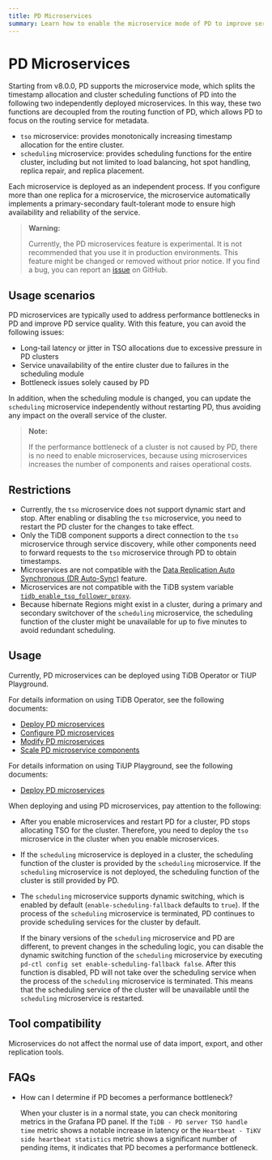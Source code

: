 ```yaml
---
title: PD Microservices
summary: Learn how to enable the microservice mode of PD to improve service quality.
---
```


# PD Microservices

Starting from v8.0.0, PD supports the microservice mode, which splits the timestamp allocation and cluster scheduling functions of PD into the following two independently deployed microservices. In this way, these two functions are decoupled from the routing function of PD, which allows PD to focus on the routing service for metadata.

- `tso` microservice: provides monotonically increasing timestamp allocation for the entire cluster.
- `scheduling` microservice: provides scheduling functions for the entire cluster, including but not limited to load balancing, hot spot handling, replica repair, and replica placement.

Each microservice is deployed as an independent process. If you configure more than one replica for a microservice, the microservice automatically implements a primary-secondary fault-tolerant mode to ensure high availability and reliability of the service.

> **Warning:**
>
> Currently, the PD microservices feature is experimental. It is not recommended that you use it in production environments. This feature might be changed or removed without prior notice. If you find a bug, you can report an [issue](https://github.com/pingcap/tidb/issues) on GitHub.

## Usage scenarios

PD microservices are typically used to address performance bottlenecks in PD and improve PD service quality. With this feature, you can avoid the following issues:

- Long-tail latency or jitter in TSO allocations due to excessive pressure in PD clusters
- Service unavailability of the entire cluster due to failures in the scheduling module
- Bottleneck issues solely caused by PD

In addition, when the scheduling module is changed, you can update the `scheduling` microservice independently without restarting PD, thus avoiding any impact on the overall service of the cluster.

> **Note:**
>
> If the performance bottleneck of a cluster is not caused by PD, there is no need to enable microservices, because using microservices increases the number of components and raises operational costs.

## Restrictions

- Currently, the `tso` microservice does not support dynamic start and stop. After enabling or disabling the `tso` microservice, you need to restart the PD cluster for the changes to take effect.
- Only the TiDB component supports a direct connection to the `tso` microservice through service discovery, while other components need to forward requests to the `tso` microservice through PD to obtain timestamps.
- Microservices are not compatible with the [Data Replication Auto Synchronous (DR Auto-Sync)](https://docs.pingcap.com/tidb/stable/two-data-centers-in-one-city-deployment) feature.
- Microservices are not compatible with the TiDB system variable [`tidb_enable_tso_follower_proxy`](https://docs.pingcap.com/tidb/stable/system-variables#tidb_enable_tso_follower_proxy-new-in-v530).
- Because hibernate Regions might exist in a cluster, during a primary and secondary switchover of the `scheduling` microservice, the scheduling function of the cluster might be unavailable for up to five minutes to avoid redundant scheduling.

## Usage

Currently, PD microservices can be deployed using TiDB Operator or TiUP Playground.

<SimpleTab>
<div label="TiDB Operator">

For details information on using TiDB Operator, see the following documents:

- [Deploy PD microservices](https://docs.pingcap.com/tidb-in-kubernetes/dev/configure-a-tidb-cluster#deploy-pd-microservices)
- [Configure PD microservices](https://docs.pingcap.com/tidb-in-kubernetes/dev/configure-a-tidb-cluster#configure-pd-microservices)
- [Modify PD microservices](https://docs.pingcap.com/tidb-in-kubernetes/dev/modify-tidb-configuration#modify-pd-microservices-configuration)
- [Scale PD microservice components](https://docs.pingcap.com/tidb-in-kubernetes/dev/scale-a-tidb-cluster#scale-pd-microservice-components)

</div>
<div label="TiUP Playground">

For details information on using TiUP Playground, see the following documents:

- [Deploy PD microservices](/tiup/tiup-playground.md#deploy-pd-microservices)

</div>
</SimpleTab>

When deploying and using PD microservices, pay attention to the following:

- After you enable microservices and restart PD for a cluster, PD stops allocating TSO for the cluster. Therefore, you need to deploy the `tso` microservice in the cluster when you enable microservices.
- If the `scheduling` microservice is deployed in a cluster, the scheduling function of the cluster is provided by the `scheduling` microservice. If the `scheduling` microservice is not deployed, the scheduling function of the cluster is still provided by PD.
- The `scheduling` microservice supports dynamic switching, which is enabled by default (`enable-scheduling-fallback` defaults to `true`). If the process of the `scheduling` microservice is terminated, PD continues to provide scheduling services for the cluster by default.

    If the binary versions of the `scheduling` microservice and PD are different, to prevent changes in the scheduling logic, you can disable the dynamic switching function of the `scheduling` microservice by executing `pd-ctl config set enable-scheduling-fallback false`. After this function is disabled, PD will not take over the scheduling service when the process of the `scheduling` microservice is terminated. This means that the scheduling service of the cluster will be unavailable until the `scheduling` microservice is restarted.

## Tool compatibility

Microservices do not affect the normal use of data import, export, and other replication tools.

## FAQs

- How can I determine if PD becomes a performance bottleneck?

  When your cluster is in a normal state, you can check monitoring metrics in the Grafana PD panel. If the `TiDB - PD server TSO handle time` metric shows a notable increase in latency or the `Heartbeat - TiKV side heartbeat statistics` metric shows a significant number of pending items, it indicates that PD becomes a performance bottleneck.